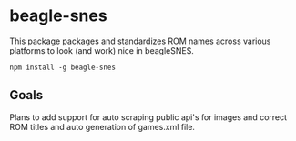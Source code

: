 beagle-snes
===========

This package packages and standardizes ROM names across various platforms to look (and work) nice in beagleSNES.


`npm install -g beagle-snes`



Goals
-----

Plans to add support for auto scraping public api's for images and correct ROM titles and auto generation of games.xml file.